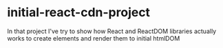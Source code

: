 # initial-react-cdn-project
In that project I've try to show how React and ReactDOM libraries actually works to create elements and render them to initial htmlDOM
